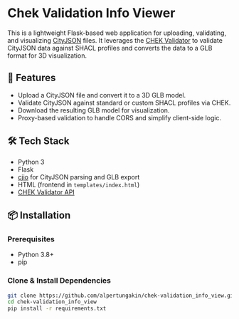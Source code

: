 # Chek Validation Info Viewer

This is a lightweight Flask-based web application for uploading, validating, and visualizing [CityJSON](https://www.cityjson.org/) files. It leverages the [CHEK Validator](https://defs-dev.opengis.net/chek-validator) to validate CityJSON data against SHACL profiles and converts the data to a GLB format for 3D visualization.

## 🚀 Features

- Upload a CityJSON file and convert it to a 3D GLB model.
- Validate CityJSON against standard or custom SHACL profiles via CHEK.
- Download the resulting GLB model for visualization.
- Proxy-based validation to handle CORS and simplify client-side logic.

## 🛠️ Tech Stack

- Python 3
- Flask
- [cjio](https://github.com/cityjson/cjio) for CityJSON parsing and GLB export
- HTML (frontend in `templates/index.html`)
- [CHEK Validator API](https://defs-dev.opengis.net/chek-validator)

## 📦 Installation

### Prerequisites

- Python 3.8+
- pip

### Clone & Install Dependencies

```bash
git clone https://github.com/alpertungakin/chek-validation_info_view.git
cd chek-validation_info_view
pip install -r requirements.txt
